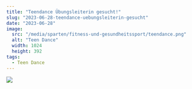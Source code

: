 ```yaml
---
title: "Teendance Übungsleiterin gesucht!"
slug: "2023-06-28-teendance-uebungsleiterin-gesucht"
date: "2023-06-28"
image:
  src: "/media/sparten/fitness-und-gesundheitssport/teendance.png"
  alt: "Teen Dance"
  width: 1024
  height: 392
tags:
  - Teen Dance
---
```

![](/media/2023/2023-06-28-flyer-teendance-uebungsleitung-gesucht.jpg)
